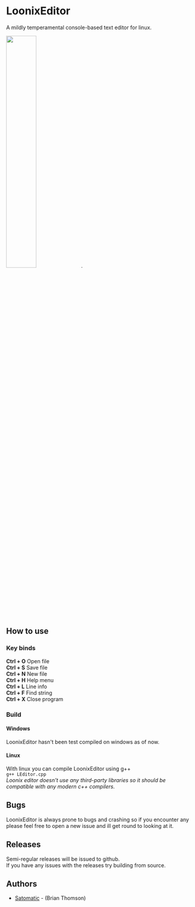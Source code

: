 # LoonixEditor
A mildly temperamental console-based text editor for linux.

<img src="http://www.satomatic.space/projects/LoonixEditor/screen_3.png" width="40%">.

## How to use
### Key binds
**Ctrl + O** Open file\
**Ctrl + S** Save file\
**Ctrl + N** New file\
**Ctrl + H** Help menu\
**Ctrl + L** Line info\
**Ctrl + F** Find string\
**Ctrl + X** Close program

### Build
#### Windows
LoonixEditor hasn't been test compiled on windows as of now.
#### Linux
With linux you can compile LoonixEditor using g++\
<code>g++ LEditor.cpp</code>
\
*Loonix editor doesn't use any third-party libraries so it should be compatible with any modern c++ compilers.*

## Bugs
LoonixEditor is always prone to bugs and crashing so if you encounter any please feel free to open a new issue and ill get round to looking at it.

## Releases
Semi-regular releases will be issued to github.\
If you have any issues with the releases try building from source.

## Authors

* [Satomatic](http://www.github.com/Satomatic) - (Brian Thomson)

